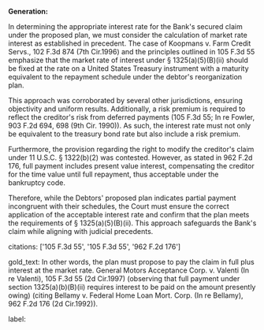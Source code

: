 **Generation:**

In determining the appropriate interest rate for the Bank's secured claim under the proposed plan, we must consider the calculation of market rate interest as established in precedent. The case of Koopmans v. Farm Credit Servs., 102 F.3d 874 (7th Cir.1996) and the principles outlined in 105 F.3d 55 emphasize that the market rate of interest under § 1325(a)(5)(B)(ii) should be fixed at the rate on a United States Treasury instrument with a maturity equivalent to the repayment schedule under the debtor's reorganization plan. 

This approach was corroborated by several other jurisdictions, ensuring objectivity and uniform results. Additionally, a risk premium is required to reflect the creditor's risk from deferred payments (105 F.3d 55; In re Fowler, 903 F.2d 694, 698 (9th Cir. 1990)). As such, the interest rate must not only be equivalent to the treasury bond rate but also include a risk premium.

Furthermore, the provision regarding the right to modify the creditor's claim under 11 U.S.C. § 1322(b)(2) was contested. However, as stated in 962 F.2d 176, full payment includes present value interest, compensating the creditor for the time value until full repayment, thus acceptable under the bankruptcy code.

Therefore, while the Debtors' proposed plan indicates partial payment incongruent with their schedules, the Court must ensure the correct application of the acceptable interest rate and confirm that the plan meets the requirements of § 1325(a)(5)(B)(ii). This approach safeguards the Bank's claim while aligning with judicial precedents.

citations: ['105 F.3d 55', '105 F.3d 55', '962 F.2d 176']

gold_text: In other words, the plan must propose to pay the claim in full plus interest at the market rate. General Motors Acceptance Corp. v. Valenti (In re Valenti), 105 F.3d 55 (2d Cir.1997) (observing that full payment under section 1325(a)(b)(B)(ii) requires interest to be paid on the amount presently owing) (citing Bellamy v. Federal Home Loan Mort. Corp. (In re Bellamy), 962 F.2d 176 (2d Cir.1992)).

label: 